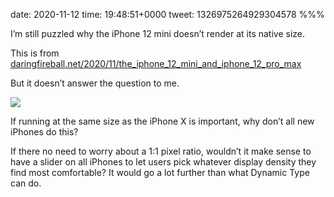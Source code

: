 date: 2020-11-12
time: 19:48:51+0000
tweet: 1326975264929304578
%%%

I’m still puzzled why the iPhone 12 mini doesn’t render at its native size.

This is from [daringfireball.net/2020/11/the\_iphone\_12\_mini\_and\_iphone\_12\_pro\_max](https://daringfireball.net/2020/11/the_iphone_12_mini_and_iphone_12_pro_max)

But it doesn’t answer the question to me.

![](EmpdN8iW4As91Mb.jpg)

If running at the same size as the iPhone X is important, why don’t all new iPhones do this?

If there no need to worry about a 1:1 pixel ratio, wouldn’t it make sense to have a slider on all iPhones to let users pick whatever display density they find most comfortable? It would go a lot further than what Dynamic Type can do.
